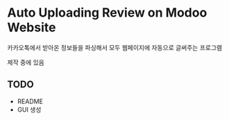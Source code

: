 # Auto Uploading Review on Modoo Website

카카오톡에서 받아온 정보들을 파싱해서 모두 웹페이지에 자동으로 글써주는 프로그램


제작 중에 있음

## TODO
- README
- GUI 생성